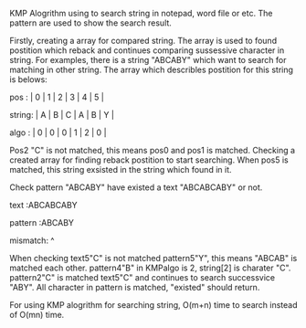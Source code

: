 KMP Alogrithm using to search string in notepad, word file or etc. The pattern are used to show the search result.

Firstly, creating a array for compared string. The array is used to found postition which reback and continues comparing sussessive character in string.
For examples, there is a string "ABCABY" which want to search for matching in other string.
The array which describles postition for this string is belows:

pos   : | 0 | 1 | 2 | 3 | 4 | 5 |

string: | A | B | C | A | B | Y |

algo  : | 0 | 0 | 0 | 1 | 2 | 0 |

Pos2 "C" is not matched, this means pos0 and pos1 is matched. Checking a created array for finding reback postition to start searching.
When pos5 is matched, this string exsisted in the string which found in it.

Check pattern "ABCABY" have existed a text "ABCABCABY" or not.

text    :ABCABCABY

pattern :ABCABY

mismatch:     ^

When checking text5"C" is not matched pattern5"Y", this means "ABCAB" is matched each other. pattern4"B" in KMPalgo is 2, string[2] is charater "C".
pattern2"C" is matched text5"C" and continues to search successvice "ABY". All character in pattern is matched, "existed" should return.

For using KMP alogrithm for searching string, O(m+n) time to search instead of O(mn) time.

